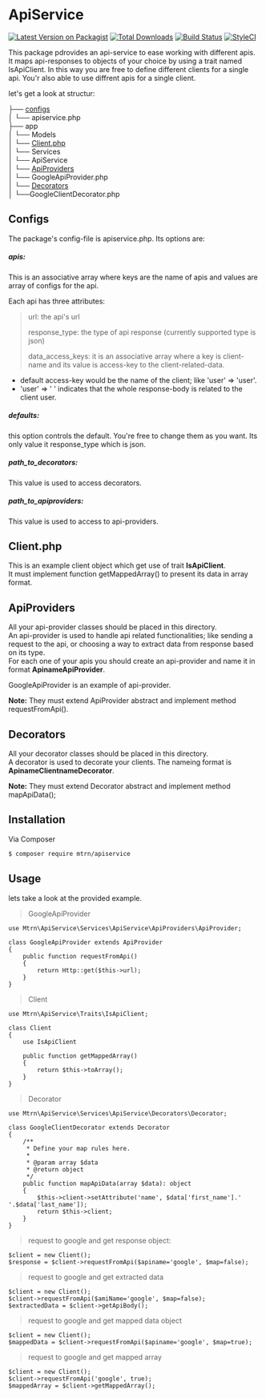 # ApiService

[![Latest Version on Packagist][ico-version]][link-packagist]
[![Total Downloads][ico-downloads]][link-downloads]
[![Build Status][ico-travis]][link-travis]
[![StyleCI][ico-styleci]][link-styleci]

This package pdrovides an api-service to ease working with different apis.
It maps api-responses to objects of your choice by using a trait named IsApiClient. In this way you are free to define different clients for a single api. You'r also able to use diffrent apis for a single client.

let's get a look at structur:  

├── [configs](#configs)  
│   └── apiservice.php  
├── app  
│   └── Models  
│       └── [Client.php](#clients)  
│   └── Services  
│       └── ApiService  
│           └── [ApiProviders](#apiProviders)  
│               └── GoogleApiProvider.php  
│           └── [Decorators](#decorators)  
│               └──GoogleClientDecorator.php  


## Configs

The package's config-file is apiservice.php. Its options are:  

##### apis:  
This is an associative array where keys are the name of apis and values are array of configs for the api.  

Each api has three attributes:  

> url: the api's url  
>
> response_type: the type of api response (currently supported type is json)  
>
> data_access_keys: it is an associative array where a key is client-name and its value is access-key to the client-related-data.  

* default access-key would be the name of the client; like 'user' => 'user'.  
* 'user' => ' ' indicates that the whole response-body is related to the client user.  

##### defaults: 
this option controls the default. You're free to change them as you want. Its only value it response_type which is json.  

##### path_to_decorators: 
This value is used to access decorators.  

##### path_to_apiproviders:
This value is used to access to api-providers.  


## Client.php

This is an example client object which get use of trait **IsApiClient**.  
It must implement function getMappedArray() to present its data in array format.  

## ApiProviders

All your api-provider classes should be placed in this directory.  
An api-provider is used to handle api related functionalities; like sending a request to the api, or choosing a way to extract data from response based on its type.  
For each one of your apis you should create an api-provider and name it in format **ApinameApiProvider**.  

GoogleApiProvider is an example of api-provider.  

**Note:** They must extend ApiProvider abstract and implement method requestFromApi().  

## Decorators

All your decorator classes should be placed in this directory.  
A decorator is used to decorate your clients. The nameing format is **ApinameClientnameDecorator**.  

**Note:** They must extend Decorator abstract and implement method mapApiData();  



## Installation

Via Composer

``` bash
$ composer require mtrn/apiservice
```

## Usage

lets take a look at the provided example.  

> GoogleApiProvider
    
    use Mtrn\ApiService\Services\ApiService\ApiProviders\ApiProvider;

    class GoogleApiProvider extends ApiProvider
    {
        public function requestFromApi()
        {
            return Http::get($this->url); 
        }
    }


> Client 

    use Mtrn\ApiService\Traits\IsApiClient;

    class Client
    {
        use IsApiClient

        public function getMappedArray()
        {
            return $this->toArray();
        }
    }

> Decorator 

    use Mtrn\ApiService\Services\ApiService\Decorators\Decorator;

    class GoogleClientDecorator extends Decorator
    {
        /**
         * Define your map rules here.
         *
         * @param array $data
         * @return object
         */
        public function mapApiData(array $data): object
        {
            $this->client->setAttribute('name', $data['first_name'].' '.$data['last_name']);
            return $this->client;
        }
    }


> request to google and get response object:

    $client = new Client();
    $response = $client->requestFromApi($apiname='google', $map=false);

> request to google and get extracted data

    $client = new Client();
    $client->requestFromApi($amiName='google', $map=false);
    $extractedData = $client->getApiBody();

> request to google and get mapped data object

    $client = new Client();
    $mappedData = $client->requestFromApi($apiname='google', $map=true);

> request to google and get mapped array

    $client = new Client();
    $client->requestFromApi('google', true);
    $mappedArray = $client->getMappedArray();

[ico-version]: https://img.shields.io/packagist/v/mtrn/apiservice.svg?style=flat-square
[ico-downloads]: https://img.shields.io/packagist/dt/mtrn/apiservice.svg?style=flat-square
[ico-travis]: https://img.shields.io/travis/mtrn/apiservice/master.svg?style=flat-square
[ico-styleci]: https://styleci.io/repos/12345678/shield

[link-packagist]: https://packagist.org/packages/mtrn/apiservice
[link-downloads]: https://packagist.org/packages/mtrn/apiservice
[link-travis]: https://travis-ci.org/mtrn/apiservice
[link-styleci]: https://styleci.io/repos/12345678
[link-author]: https://github.com/mtrn
[link-contributors]: ../../contributors
